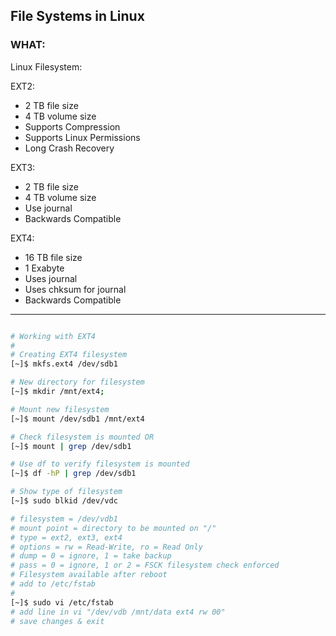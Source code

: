 ## File Systems in Linux ##

### WHAT: ###

Linux Filesystem:

EXT2:
- 2 TB file size
- 4 TB volume size
- Supports Compression
- Supports Linux Permissions
- Long Crash Recovery

EXT3:
- 2 TB file size
- 4 TB volume size
- Use journal
- Backwards Compatible

EXT4:
- 16 TB file size
- 1 Exabyte
- Uses journal
- Uses chksum for journal
- Backwards Compatible
---

```bash

# Working with EXT4
# 
# Creating EXT4 filesystem
[~]$ mkfs.ext4 /dev/sdb1

# New directory for filesystem
[~]$ mkdir /mnt/ext4;

# Mount new filesystem
[~]$ mount /dev/sdb1 /mnt/ext4

# Check filesystem is mounted OR
[~]$ mount | grep /dev/sdb1

# Use df to verify filesystem is mounted
[~]$ df -hP | grep /dev/sdb1

# Show type of filesystem
[~]$ sudo blkid /dev/vdc

# filesystem = /dev/vdb1
# mount point = directory to be mounted on "/"
# type = ext2, ext3, ext4
# options = rw = Read-Write, ro = Read Only
# dump = 0 = ignore, 1 = take backup
# pass = 0 = ignore, 1 or 2 = FSCK filesystem check enforced
# Filesystem available after reboot
# add to /etc/fstab
#
[~]$ sudo vi /etc/fstab
# add line in vi "/dev/vdb /mnt/data ext4 rw 00"
# save changes & exit

```


